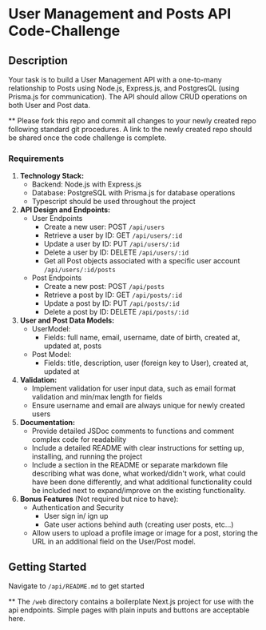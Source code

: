 # User Management and Posts API Code-Challenge

## Description

Your task is to build a User Management API with a one-to-many relationship to Posts using Node.js, Express.js, and PostgresQL (using Prisma.js for communication). The API should allow CRUD operations on both User and Post data.

\*\* Please fork this repo and commit all changes to your newly created repo following standard git procedures. A link to the newly created repo should be shared once the code challenge is complete.

### Requirements

1. **Technology Stack:**
   - Backend: Node.js with Express.js
   - Database: PostgreSQL with Prisma.js for database operations
   - Typescript should be used throughout the project
2. **API Design and Endpoints:**
   - User Endpoints
     - Create a new user: POST `/api/users`
     - Retrieve a user by ID: GET `/api/users/:id`
     - Update a user by ID: PUT `/api/users/:id`
     - Delete a user by ID: DELETE `/api/users/:id`
     - Get all Post objects associated with a specific user account `/api/users/:id/posts`
   - Post Endpoints
     - Create a new post: POST `/api/posts`
     - Retrieve a post by ID: GET `/api/posts/:id`
     - Update a post by ID: PUT `/api/posts/:id`
     - Delete a post by ID: DELETE `/api/posts/:id`
3. **User and Post Data Models:**
   - UserModel:
     - Fields: full name, email, username, date of birth, created at, updated at, posts
   - Post Model:
     - Fields: title, description, user (foreign key to User), created at, updated at
4. **Validation:**
   - Implement validation for user input data, such as email format validation and min/max length for fields
   - Ensure username and email are always unique for newly created users
5. **Documentation:**
   - Provide detailed JSDoc comments to functions and comment complex code for readability
   - Include a detailed README with clear instructions for setting up, installing, and running the project
   - Include a section in the README or separate markdown file describing what was done, what worked/didn't work, what could have been done differently, and what additional functionality could be included next to expand/improve on the existing functionality.
6. **Bonus Features** (Not required but nice to have):
   - Authentication and Security
     - User sign in/ ign up
     - Gate user actions behind auth (creating user posts, etc...)
   - Allow users to upload a profile image or image for a post, storing the URL in an additional field on the User/Post model.

## Getting Started

Navigate to `/api/README.md` to get started

\*\* The `/web` directory contains a boilerplate Next.js project for use with the api endpoints. Simple pages with plain inputs and buttons are acceptable here.
